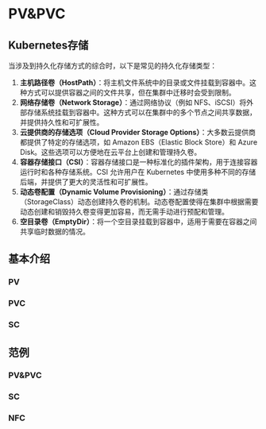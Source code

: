 # PV&PVC

## Kubernetes存储

当涉及到持久化存储方式的综合时，以下是常见的持久化存储类型：

1. **主机路径卷（HostPath）**：将主机文件系统中的目录或文件挂载到容器中。这种方式可以提供容器之间的文件共享，但在集群中迁移时会受到限制。
2. **网络存储卷（Network Storage）**：通过网络协议（例如 NFS、iSCSI）将外部存储系统挂载到容器中。这种方式可以在集群中的多个节点之间共享数据，并提供持久性和可扩展性。
3. **云提供商的存储选项（Cloud Provider Storage Options）**：大多数云提供商都提供了特定的存储选项，如 Amazon EBS（Elastic Block Store）和 Azure Disk。这些选项可以方便地在云平台上创建和管理持久卷。
4. **容器存储接口（CSI）**：容器存储接口是一种标准化的插件架构，用于连接容器运行时和各种存储系统。CSI 允许用户在 Kubernetes 中使用多种不同的存储后端，并提供了更大的灵活性和可扩展性。
5. **动态卷配置（Dynamic Volume Provisioning）**：通过存储类（StorageClass）动态创建持久卷的机制。动态卷配置使得在集群中根据需要动态创建和销毁持久卷变得更加容易，而无需手动进行预配和管理。
6. **空目录卷（EmptyDir）**：将一个空目录挂载到容器中，适用于需要在容器之间共享临时数据的情况。

## 基本介绍

### PV
### PVC
### SC
## 范例
### PV&PVC
### SC
### NFC